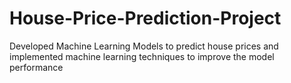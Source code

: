 # House-Price-Prediction-Project
Developed Machine Learning Models to predict house prices and implemented machine learning techniques to improve the model performance
